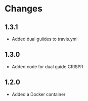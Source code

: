 # Changes

## 1.3.1

* Added dual guiides to travis.yml

## 1.3.0

* Added code for dual guide CRISPR

## 1.2.0

* Added a Docker container
